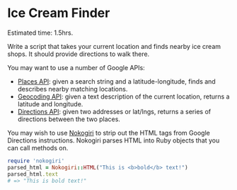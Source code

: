 # Ice Cream Finder
Estimated time: 1.5hrs.

Write a script that takes your current location and finds nearby ice
cream shops. It should provide directions to walk there.

You may want to use a number of Google APIs:

* [Places API][places-api]: given a search string and a
  latitude-longitude, finds and describes nearby matching locations.
* [Geocoding API][geocoding-api]: given a text description of the current
  location, returns a latitude and longitude.
* [Directions API][directions-api]: given two addresses or lat/lngs,
  returns a series of directions between the two places.

You may wish to use [Nokogiri][nokogiri] to strip out the HTML tags
from Google Directions instructions. Nokogiri parses HTML into Ruby
objects that you can call methods on.

```ruby
require 'nokogiri'
parsed_html = Nokogiri::HTML("This is <b>bold</b> text!")
parsed_html.text
# => "This is bold text!"
```

[places-api]: https://developers.google.com/places/documentation/search
[geocoding-api]: https://developers.google.com/maps/documentation/geocoding/
[directions-api]: https://developers.google.com/maps/documentation/directions/

[nokogiri]: http://nokogiri.org/
